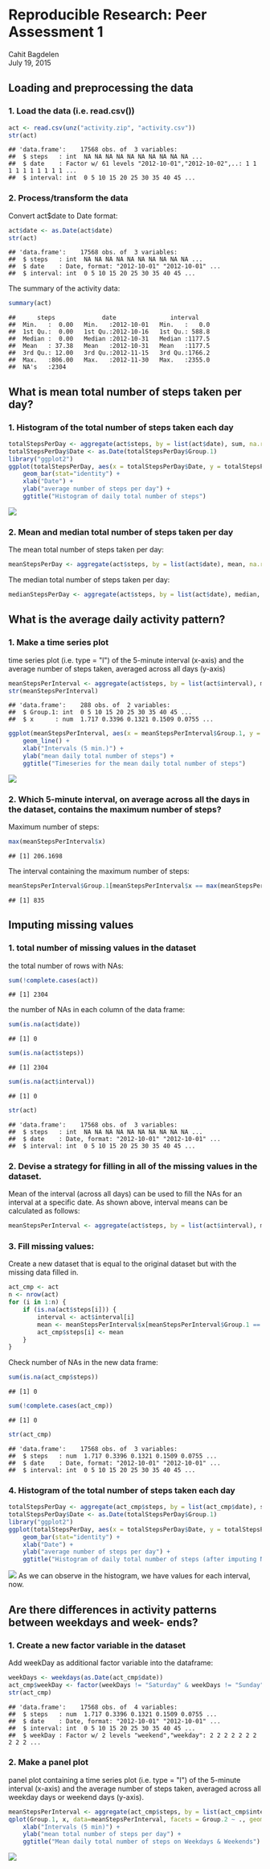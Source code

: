 # Reproducible Research: Peer Assessment 1
Cahit Bagdelen  
July 19, 2015  


## Loading and preprocessing the data

### 1. Load the data (i.e. read.csv())


```r
act <- read.csv(unz("activity.zip", "activity.csv"))
str(act)
```

```
## 'data.frame':	17568 obs. of  3 variables:
##  $ steps   : int  NA NA NA NA NA NA NA NA NA NA ...
##  $ date    : Factor w/ 61 levels "2012-10-01","2012-10-02",..: 1 1 1 1 1 1 1 1 1 1 ...
##  $ interval: int  0 5 10 15 20 25 30 35 40 45 ...
```

### 2. Process/transform the data
Convert act$date to Date format:

```r
act$date <- as.Date(act$date)
str(act)
```

```
## 'data.frame':	17568 obs. of  3 variables:
##  $ steps   : int  NA NA NA NA NA NA NA NA NA NA ...
##  $ date    : Date, format: "2012-10-01" "2012-10-01" ...
##  $ interval: int  0 5 10 15 20 25 30 35 40 45 ...
```
The summary of the activity data:

```r
summary(act)
```

```
##      steps             date               interval     
##  Min.   :  0.00   Min.   :2012-10-01   Min.   :   0.0  
##  1st Qu.:  0.00   1st Qu.:2012-10-16   1st Qu.: 588.8  
##  Median :  0.00   Median :2012-10-31   Median :1177.5  
##  Mean   : 37.38   Mean   :2012-10-31   Mean   :1177.5  
##  3rd Qu.: 12.00   3rd Qu.:2012-11-15   3rd Qu.:1766.2  
##  Max.   :806.00   Max.   :2012-11-30   Max.   :2355.0  
##  NA's   :2304
```

## What is mean total number of steps taken per day?

### 1. Histogram of the total number of steps taken each day

```r
totalStepsPerDay <- aggregate(act$steps, by = list(act$date), sum, na.rm = TRUE )
totalStepsPerDay$Date <- as.Date(totalStepsPerDay$Group.1)
library("ggplot2")
ggplot(totalStepsPerDay, aes(x = totalStepsPerDay$Date, y = totalStepsPerDay$x)) + 
    geom_bar(stat="identity") + 
    xlab("Date") + 
    ylab("average number of steps per day") +
    ggtitle("Histogram of daily total number of steps")
```

![](PA1_template_files/figure-html/unnamed-chunk-4-1.png) 

### 2. Mean and median total number of steps taken per day
The mean total number of steps taken per day:

```r
meanStepsPerDay <- aggregate(act$steps, by = list(act$date), mean, na.rm = TRUE )
```

The median total number of steps taken per day:

```r
medianStepsPerDay <- aggregate(act$steps, by = list(act$date), median, na.rm = TRUE )
```

## What is the average daily activity pattern?

### 1. Make a time series plot 
time series plot (i.e. type = "l") of the 5-minute interval (x-axis) and the average number of steps taken, averaged across all days (y-axis)

```r
meanStepsPerInterval <- aggregate(act$steps, by = list(act$interval), mean, na.rm = TRUE )
str(meanStepsPerInterval)
```

```
## 'data.frame':	288 obs. of  2 variables:
##  $ Group.1: int  0 5 10 15 20 25 30 35 40 45 ...
##  $ x      : num  1.717 0.3396 0.1321 0.1509 0.0755 ...
```

```r
ggplot(meanStepsPerInterval, aes(x = meanStepsPerInterval$Group.1, y = meanStepsPerInterval$x)) +
    geom_line() + 
    xlab("Intervals (5 min.)") + 
    ylab("mean daily total number of steps") +
    ggtitle("Timeseries for the mean daily total number of steps")
```

![](PA1_template_files/figure-html/unnamed-chunk-7-1.png) 

### 2. Which 5-minute interval, on average across all the days in the dataset, contains the maximum number of steps?
Maximum number of steps:

```r
max(meanStepsPerInterval$x)
```

```
## [1] 206.1698
```
The interval containing the maximum number of steps: 

```r
meanStepsPerInterval$Group.1[meanStepsPerInterval$x == max(meanStepsPerInterval$x)]
```

```
## [1] 835
```

## Imputing missing values

### 1. total number of missing values in the dataset
the total number of rows with NAs:

```r
sum(!complete.cases(act))
```

```
## [1] 2304
```
the number of NAs in each column of the data frame:

```r
sum(is.na(act$date))
```

```
## [1] 0
```

```r
sum(is.na(act$steps))
```

```
## [1] 2304
```

```r
sum(is.na(act$interval))
```

```
## [1] 0
```

```r
str(act)
```

```
## 'data.frame':	17568 obs. of  3 variables:
##  $ steps   : int  NA NA NA NA NA NA NA NA NA NA ...
##  $ date    : Date, format: "2012-10-01" "2012-10-01" ...
##  $ interval: int  0 5 10 15 20 25 30 35 40 45 ...
```

### 2. Devise a strategy for filling in all of the missing values in the dataset.
Mean of the interval (across all days) can be used to fill the NAs for an interval at a specific date.
As shown above, interval means can be calculated as follows:

```r
meanStepsPerInterval <- aggregate(act$steps, by = list(act$interval), mean, na.rm = TRUE )
```

### 3. Fill missing values:
Create a new dataset that is equal to the original dataset but with the missing data filled in.

```r
act_cmp <- act
n <- nrow(act)
for (i in 1:n) {
    if (is.na(act$steps[i])) {
        interval <- act$interval[i]
        mean <- meanStepsPerInterval$x[meanStepsPerInterval$Group.1 == interval]
        act_cmp$steps[i] <- mean
    }
}
```

Check number of NAs in the new data frame:

```r
sum(is.na(act_cmp$steps))
```

```
## [1] 0
```

```r
sum(!complete.cases(act_cmp))
```

```
## [1] 0
```

```r
str(act_cmp)
```

```
## 'data.frame':	17568 obs. of  3 variables:
##  $ steps   : num  1.717 0.3396 0.1321 0.1509 0.0755 ...
##  $ date    : Date, format: "2012-10-01" "2012-10-01" ...
##  $ interval: int  0 5 10 15 20 25 30 35 40 45 ...
```

### 4. Histogram of the total number of steps taken each day

```r
totalStepsPerDay <- aggregate(act_cmp$steps, by = list(act_cmp$date), sum, na.rm = TRUE )
totalStepsPerDay$Date <- as.Date(totalStepsPerDay$Group.1)
library("ggplot2")
ggplot(totalStepsPerDay, aes(x = totalStepsPerDay$Date, y = totalStepsPerDay$x)) + 
    geom_bar(stat="identity") + 
    xlab("Date") + 
    ylab("average number of steps per day") +
    ggtitle("Histogram of daily total number of steps (after imputing NAs)")
```

![](PA1_template_files/figure-html/unnamed-chunk-15-1.png) 
As we can observe in the histogram, we have values for each interval, now.

## Are there differences in activity patterns between weekdays and week- ends?

### 1. Create a new factor variable in the dataset
Add weekDay as additional factor variable into the dataframe:

```r
weekDays <- weekdays(as.Date(act_cmp$date))
act_cmp$weekDay <- factor(weekDays != "Saturday" & weekDays != "Sunday", labels = c("weekend", "weekday"))
str(act_cmp)
```

```
## 'data.frame':	17568 obs. of  4 variables:
##  $ steps   : num  1.717 0.3396 0.1321 0.1509 0.0755 ...
##  $ date    : Date, format: "2012-10-01" "2012-10-01" ...
##  $ interval: int  0 5 10 15 20 25 30 35 40 45 ...
##  $ weekDay : Factor w/ 2 levels "weekend","weekday": 2 2 2 2 2 2 2 2 2 2 ...
```

### 2. Make a panel plot
panel plot containing a time series plot (i.e. type = "l") of the 5-minute interval (x-axis) and the average number of steps taken, averaged across all weekday days or weekend days (y-axis).


```r
meanStepsPerInterval <- aggregate(act_cmp$steps, by = list(act_cmp$interval, act_cmp$weekDay), mean, na.rm = TRUE )
qplot(Group.1, x, data=meanStepsPerInterval, facets = Group.2 ~ ., geom = "line") + 
    xlab("Intervals (5 min)") + 
    ylab("mean total number of steps per day") + 
    ggtitle("Mean daily total number of steps on Weekdays & Weekends")
```

![](PA1_template_files/figure-html/unnamed-chunk-17-1.png) 
